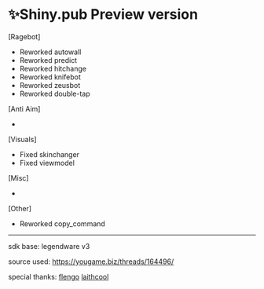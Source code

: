# ✨Shiny.pub Preview version
 [Ragebot]

- Reworked autowall
- Reworked predict
- Reworked hitchange
- Reworked knifebot
- Reworked zeusbot
- Reworked double-tap


 [Anti Aim]
 
- 


 [Visuals]
 
 - Fixed skinchanger
 - Fixed viewmodel 

 [Misc]
 
- 


 [Other]
 
 - Reworked copy_command
 
 
 ---------------------------------
 
 sdk base: legendware v3
 
 source used: https://yougame.biz/threads/164496/
 
 special thanks:
 [flengo](https://yougame.biz/members/969909/)
 [laithcool](https://yougame.biz/members/425150/)

 
 

